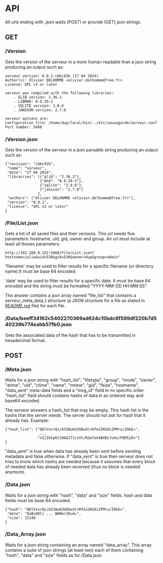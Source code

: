 # API

All urls ending with .json waits (POST) or provide (GET) json strings.


## GET

### /Version

Gets the version of the serveur in a more human readable than a json string
producing an output such as:

    serveur version: 0.0.1-cb6c92b (27 04 2014)
    Author(s): Olivier DELHOMME <olivier.delhomme@free.fr>
    License: GPL v3 or later

    serveur was compiled with the following libraries:
        . GLIB version: 2.36.3
        . LIBMHD: 0.9.39-2
        . SQLITE version: 3.8.6
        . JANSSON version: 2.7.0

    serveur options are:
    Configuration file: /home/dup/local/bin/../etc/sauvegarde/serveur.conf
    Port number: 5468


### /Version.json

Gets the version of the serveur in a json parsable string producing an
output such as:

    {"revision": "cb6c92b",
     "name": "serveur",
     "date": "27 04 2014",
     "librairies": [{"glib": "2.36.3"},
                    {"mhd": "0.9.39-2"},
                    {"sqlite": "3.8.6"},
                    {"jansson": "2.7.0"}
                   ],
     "authors": ["Olivier DELHOMME <olivier.delhomme@free.fr>"],
     "version": "0.0.1",
     "licence": "GPL v3 or later"
    }


### /File/List.json

Gets a list of all saved files and their versions. This url needs five
parameters: hostname, uid, gid, owner and group. An url must include at
least all theses parameters:

    http://192.168.0.152:5468/File/List.json?hostname=julia&uid=530&gid=530&owner=dup&group=admin"

'filename' may be used to filter results for a specific filename (or
directory name).It must be base 64 encoded.

'date' may be used to filter results for a specific date. It must be
base 64 encoded and the string must be formatted "YYYY-MM-DD HH:MM:SS".

The answer contains a json array named "file_list" that contains a
serveur_meta_data_t structure (a JSON structure for a file as stated in
[README.md](../README.md) file) for each file.


### /Data/beeff34162c5402270369ad624c15bdc8f599df220b7d540239b774eabb57fb0.json

Gets the associated data of the hash that has to be transmitted in
hexadecimal format.


## POST

### /Meta.json

Waits for a json string with "hash_list", "filetype", "group", "mode",
"owner", "atime", "uid", "ctime", "name", "mtime", "gid", "fsize", "hostname",
"data_sent" meta-data fields and a "msg_id" field in no specific order.
"hash_list" field should contains hashs of data in an ordered way and
base64 encoded.

The serveur answers a hash_list that may be empty. This hash list is the
hashs that the server needs. The server should not ask for hash that it
already has. Example:

    {"hash_list": ["QKlVxnrQi/A338uHJUSKw3C+RfmJ2KUdiZPMru/Z9kE=",
                   ...,
                   "nZjIbSp6tJHAQJ71rzVt/KGoTeX4BXDLYvXx/PQM5j8="]
    }

"data_sent" is true when data has already been sent before sending
metadata and false otherwise. If "data_sent" is true then serveur does
not tries to know which hashs are needed because it assumes that every
block of needed data has already been received (thus no block is needed
anymore).


### /Data.json

Waits for a json string with "hash", "data" and "size" fields. hash
and data fields must be base 64 encoded.

    {"hash": "QKlVxnrQi/A338uHJUSKw3C+RfmJ2KUdiZPMru/Z9kE=",
     "data": "8oBc08li ... WW9mr20u4=",
     "size": 12140
    }


### /Data_Array.json

Waits for a json string containing an array named "data_array". This array
contains a suite of json strings (at least two) each of them containing
"hash", "data" and "size" fields as for /Data.json.
